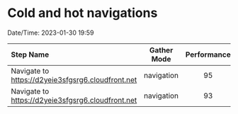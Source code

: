 # Cold and hot navigations

Date/Time: 2023-01-30 19:59

| Step Name                                         | Gather Mode | Performance | Accessibility | Best Practices | Seo | Pwa |
| :------------------------------------------------ | :---------: | :---------: | :-----------: | :------------: | :-: | :-: |
| Navigate to https://d2yeie3sfgsrg6.cloudfront.net | navigation  |     95      |      76       |       83       | 69  | 30  |
| Navigate to https://d2yeie3sfgsrg6.cloudfront.net | navigation  |     93      |      76       |       83       | 69  | 30  |